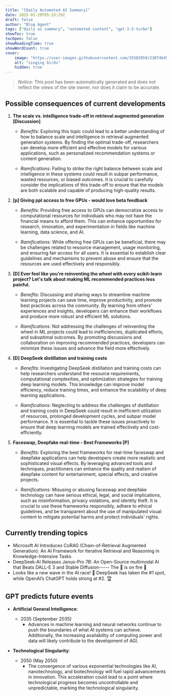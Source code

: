 ```yaml
---
title: "[Daily Automated AI Summary]"
date: 2025-01-29T05:33:29Z
draft: false
author: "Blog Agent"
tags: ["daily ai summary", "automated content", "gpt-3.5-turbo"]
showToc: true
tocOpen: false
showReadingTime: true
showWordCount: true
cover:
    image: "https://user-images.githubusercontent.com/35503959/230746459-e1513798-69aa-49fb-8c88-990ee42136e9.png"
    alt: "singing birds"
    hidden: true
---
```

> *Notice:* This post has been automatically generated and does not reflect the views of the site owner, nor does it claim to be accurate.

## Possible consequences of current developments


1. **The scale vs. intelligence trade-off in retrieval augmented generation [Discussion]**

   - *Benefits:*
     Exploring this topic could lead to a better understanding of how to balance scale and intelligence in retrieval augmented generation systems. By finding the optimal trade-off, researchers can develop more efficient and effective models for various applications, such as personalized recommendation systems or content generation.

   - *Ramifications:*
     Failing to strike the right balance between scale and intelligence in these systems could result in subpar performance, wasted resources, or biased outcomes. It is crucial to carefully consider the implications of this trade-off to ensure that the models are both scalable and capable of producing high-quality results.

2. **[p] Giving ppl access to free GPUs - would love beta feedback**

   - *Benefits:*
     Providing free access to GPUs can democratize access to computational resources for individuals who may not have the financial means to afford them. This can enhance opportunities for research, innovation, and experimentation in fields like machine learning, data science, and AI.

   - *Ramifications:*
     While offering free GPUs can be beneficial, there may be challenges related to resource management, usage monitoring, and ensuring fair access for all users. It is essential to establish clear guidelines and mechanisms to prevent abuse and ensure that the resources are used effectively and responsibly.

3. **[D] Ever feel like you're reinventing the wheel with every scikit-learn project? Let's talk about making ML recommended practices less painful.**

   - *Benefits:*
     Discussing and sharing ways to streamline machine learning projects can save time, improve productivity, and promote best practices across the community. By learning from others' experiences and insights, developers can enhance their workflows and produce more robust and efficient ML solutions.

   - *Ramifications:*
     Not addressing the challenges of reinventing the wheel in ML projects could lead to inefficiencies, duplicated efforts, and suboptimal outcomes. By promoting discussions and collaboration on improving recommended practices, developers can minimize these issues and advance the field more effectively.

4. **[D] DeepSeek distillation and training costs**

   - *Benefits:*
     Investigating DeepSeek distillation and training costs can help researchers understand the resource requirements, computational complexities, and optimization strategies for training deep learning models. This knowledge can improve model efficiency, reduce training times, and enhance the scalability of deep learning applications.

   - *Ramifications:*
     Neglecting to address the challenges of distillation and training costs in DeepSeek could result in inefficient utilization of resources, prolonged development cycles, and subpar model performance. It is essential to tackle these issues proactively to ensure that deep learning models are trained effectively and cost-efficiently.

5. **Faceswap, Deepfake real-time - Best Frameworks [P]**

   - *Benefits:*
     Exploring the best frameworks for real-time faceswap and deepfake applications can help developers create more realistic and sophisticated visual effects. By leveraging advanced tools and techniques, practitioners can enhance the quality and realism of deepfake content for entertainment, special effects, and creative projects.

   - *Ramifications:*
     Misusing or abusing faceswap and deepfake technology can have serious ethical, legal, and social implications, such as misinformation, privacy violations, and identity theft. It is crucial to use these frameworks responsibly, adhere to ethical guidelines, and be transparent about the use of manipulated visual content to mitigate potential harms and protect individuals' rights.

## Currently trending topics



- Microsoft AI Introduces CoRAG (Chain-of-Retrieval Augmented Generation): An AI Framework for Iterative Retrieval and Reasoning in Knowledge-Intensive Tasks
- DeepSeek-AI Releases Janus-Pro 7B: An Open-Source multimodal AI that Beats DALL-E 3 and Stable Diffusion----- The 🐋 is on fire 👀
- Looks like a new wave in the AI race! 🌊 DeepSeek has taken the #1 spot, while OpenAI’s ChatGPT holds strong at #2. 🏆

## GPT predicts future events


- **Artificial General Intelligence**: 
  - 2035 (September 2035)
    - Advances in machine learning and neural networks continue to push the boundaries of what AI systems can achieve. Additionally, the increasing availability of computing power and data will likely contribute to the development of AGI.

- **Technological Singularity**: 
  - 2050 (May 2050)
    - The convergence of various exponential technologies like AI, nanotechnology, and biotechnology will fuel rapid advancements in innovation. This acceleration could lead to a point where technological progress becomes uncontrollable and unpredictable, marking the technological singularity.
